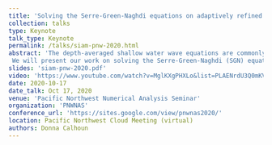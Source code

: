 ```yaml
---
title: 'Solving the Serre-Green-Naghdi equations on adaptively refined quadtree meshes'
collection: talks
type: Keynote
talk_type: Keynote
permalink: /talks/siam-pnw-2020.html
abstract: 'The depth-averaged shallow water wave equations are commonly used to model tsunamis, overland flooding, debris flows, storm surges and so on.  Generally, depth averaged flow models show excellent large scale agreement with observations and can thus be reliably used to predict whether tsunamis will reach distant coast lines, and can provide vital information about arrival times.  However, for other types of flows, dispersive effects missing from the SWE model can play an important role in predicting whether waves will overtop seawalls, or whether a landslide entering a lake will trigger tsunami-like behavior on the opposite shore.  To model these dispersive affects, several models include dispersive corrections to the SWE.  One such model is the Serre-Green-Naghdi equations.  
 We will present our work on solving the Serre-Green-Naghdi (SGN) equations on adaptively refined Cartesian meshes.  A common approach to treating the higher order derivatives that appear in the SGN equations is to treat these terms implicitly, resulting in an elliptic-like operator for the dispersive terms. As a result, a key component of an SGN solver is a variable coefficient elliptic solver. We will discuss our current work in developing an elliptic solver for adaptively refined meshes generated by ForestClaw (www.forestclaw.org).  The solver is based on multi-grid preconditioned BiCG-STAB and implemented in the code ThunderEgg (Scott Aiton, Boise State University).  A key feature of the ThunderEgg solver is that it can take advantage of fast solvers, when available, to solve local elliptic problems on the Cartesian patches in the adaptive mesh hierarchy.  We will show results using the solver for challenging benchmark problems, as well as preliminary results on solving the model SGN equations on adaptive meshes.'
slides: 'siam-pnw-2020.pdf'
video: 'https://www.youtube.com/watch?v=MglKXgPHXLo&list=PLAENrdU3Q0mKVGgCDlx0zYG9RhqzOtqG2&index=3'
date: 2020-10-17
date_talk: Oct 17, 2020
venue: 'Pacific Northwest Numerical Analysis Seminar'
organization: 'PNWNAS'
conference_url: 'https://sites.google.com/view/pnwnas2020/'
location: Pacific Northwest Cloud Meeting (virtual)
authors: Donna Calhoun
---
```

